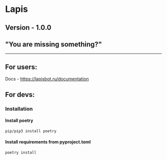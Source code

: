 # Lapis
## Version - 1.0.0
## "You are missing something?"

-------------

## For users:
Docs - https://lapisbot.ru/documentation

## For devs:

### Installation

#### Install poetry
```
pip/pip3 install poetry
```

#### Install requirements from pyproject.toml
```
poetry install
```




